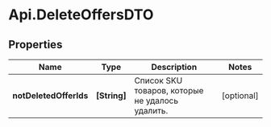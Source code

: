 # Api.DeleteOffersDTO

## Properties

Name | Type | Description | Notes
------------ | ------------- | ------------- | -------------
**notDeletedOfferIds** | **[String]** | Список SKU товаров, которые не удалось удалить. | [optional] 


